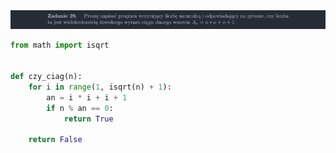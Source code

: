 <picture>
  <source srcset="../../srt/zbior_zadan/29.png" media="(prefers-color-scheme: light)">
  <source srcset="../../srt/zbior_zadan/black_29.png" media="(prefers-color-scheme: dark)">
  <img src="../../srt/zbior_zadan/black_29.png" alt="zadanie 29">
</picture>

```python
from math import isqrt


def czy_ciag(n):
    for i in range(1, isqrt(n) + 1):
        an = i * i + i + 1
        if n % an == 0:
            return True

    return False



```